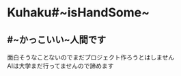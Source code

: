 # Kuhaku#~isHandSome~
<h2>#~かっこいい~人間です<br></h2><p>
面白そうなことないのでまだプロジェクト作ろうとはしません<br>
AIは大学まだ行ってませんので諦めます</p>
